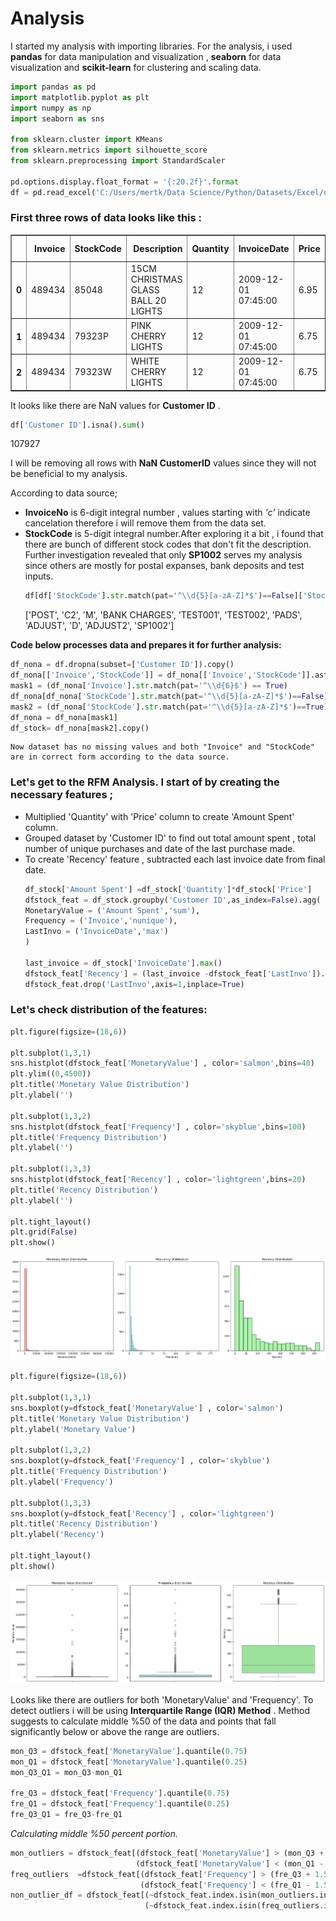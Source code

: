 # Analysis

I started my analysis with importing libraries. For the analysis, i used **pandas** for data manipulation and visualization , **seaborn** for data visualization  and **scikit-learn** for clustering and scaling data. 
```python
import pandas as pd
import matplotlib.pyplot as plt 
import numpy as np
import seaborn as sns

from sklearn.cluster import KMeans
from sklearn.metrics import silhouette_score
from sklearn.preprocessing import StandardScaler

pd.options.display.float_format = '{:20.2f}'.format
df = pd.read_excel('C:/Users/mertk/Data Science/Python/Datasets/Excel/online_retail_II.xlsx' , sheet_name= 0 )
```
### First three rows of data looks like this :
<div>
<style scoped>
    .dataframe tbody tr th:only-of-type {
        vertical-align: middle;
    }

    .dataframe tbody tr th {
        vertical-align: top;
    }

    .dataframe thead th {
        text-align: right;
    }
</style>
<table border="1" class="dataframe">
  <thead>
    <tr style="text-align: right;">
      <th></th>
      <th>Invoice</th>
      <th>StockCode</th>
      <th>Description</th>
      <th>Quantity</th>
      <th>InvoiceDate</th>
      <th>Price</th>
      <th>Customer ID</th>
      <th>Country</th>
    </tr>
  </thead>
  <tbody>
    <tr>
      <th>0</th>
      <td>489434</td>
      <td>85048</td>
      <td>15CM CHRISTMAS GLASS BALL 20 LIGHTS</td>
      <td>12</td>
      <td>2009-12-01 07:45:00</td>
      <td>6.95</td>
      <td>13085.00</td>
      <td>United Kingdom</td>
    </tr>
    <tr>
      <th>1</th>
      <td>489434</td>
      <td>79323P</td>
      <td>PINK CHERRY LIGHTS</td>
      <td>12</td>
      <td>2009-12-01 07:45:00</td>
      <td>6.75</td>
      <td>13085.00</td>
      <td>United Kingdom</td>
    </tr>
    <tr>
      <th>2</th>
      <td>489434</td>
      <td>79323W</td>
      <td>WHITE CHERRY LIGHTS</td>
      <td>12</td>
      <td>2009-12-01 07:45:00</td>
      <td>6.75</td>
      <td>13085.00</td>
      <td>United Kingdom</td>
    </tr>
  </tbody>
</table>
</div>

It looks like there are NaN values for **Customer ID** .

```python
df['Customer ID'].isna().sum()
```
 107927

 I will be removing all rows with **NaN CustomerID** values since they will not be beneficial to my analysis.

According to data source;
-  **InvoiceNo** is 6-digit integral number , values starting with *'c'* indicate cancelation therefore i will remove them from the data set.
- **StockCode** is 5-digit integral number.After exploring it a bit , i found that there are bunch of different stock codes that don't fit the description. Further investigation revealed that only **SP1002** serves my analysis since others are mostly for postal expanses, bank deposits and test inputs.
    ```python
    df[df['StockCode'].str.match(pat='^\\d{5}[a-zA-Z]*$')==False]['StockCode'].unique()
    ```
    ['POST', 'C2', 'M', 'BANK CHARGES', 'TEST001', 'TEST002', 'PADS',
       'ADJUST', 'D', 'ADJUST2', 'SP1002']

**Code below processes data and prepares it for further analysis:**
```python
df_nona = df.dropna(subset=['Customer ID']).copy()
df_nona[['Invoice','StockCode']] = df_nona[['Invoice','StockCode']].astype('str')
mask1 = (df_nona['Invoice'].str.match(pat='^\\d{6}$') == True)        
df_nona[df_nona['StockCode'].str.match(pat='^\\d{5}[a-zA-Z]*$')==False]['StockCode'].unique()
mask2 = (df_nona['StockCode'].str.match(pat='^\\d{5}[a-zA-Z]*$')==True) | (df_nona['StockCode'].str.match(pat='^SP1002$')==True)
df_nona = df_nona[mask1]
df_stock= df_nona[mask2].copy()
```
    Now dataset has no missing values and both "Invoice" and "StockCode" are in correct form according to the data source.

### Let's get to the  **RFM Analysis**. I start of by creating the necessary features ;
- Multiplied 'Quantity' with 'Price' column to create 'Amount Spent' column.
- Grouped dataset by 'Customer ID' to find out total amount spent , total number of unique purchases and date of the last purchase made.
- To create 'Recency' feature , subtracted each last invoice date from final date.
    ```python
    df_stock['Amount Spent'] =df_stock['Quantity']*df_stock['Price']
    dfstock_feat = df_stock.groupby('Customer ID',as_index=False).agg(
    MonetaryValue = ('Amount Spent','sum'),
    Frequency = ('Invoice','nunique'),
    LastInvo = ('InvoiceDate','max')
    )

    last_invoice = df_stock['InvoiceDate'].max()
    dfstock_feat['Recency'] = (last_invoice -dfstock_feat['LastInvo']).dt.days
    dfstock_feat.drop('LastInvo',axis=1,inplace=True)
  ```

### Let's check distribution of the features:
```python
plt.figure(figsize=(18,6))

plt.subplot(1,3,1)
sns.histplot(dfstock_feat['MonetaryValue'] , color='salmon',bins=40)
plt.ylim((0,4500))
plt.title('Monetary Value Distribution')
plt.ylabel('')

plt.subplot(1,3,2)
sns.histplot(dfstock_feat['Frequency'] , color='skyblue',bins=100)
plt.title('Frequency Distribution')
plt.ylabel('')

plt.subplot(1,3,3)
sns.histplot(dfstock_feat['Recency'] , color='lightgreen',bins=20)
plt.title('Recency Distribution')
plt.ylabel('')

plt.tight_layout()
plt.grid(False)
plt.show()
```
![Histrogram](/assets/hist1.png)
```python
plt.figure(figsize=(18,6))

plt.subplot(1,3,1)
sns.boxplot(y=dfstock_feat['MonetaryValue'] , color='salmon')
plt.title('Monetary Value Distribution')
plt.ylabel('Monetary Value')

plt.subplot(1,3,2)
sns.boxplot(y=dfstock_feat['Frequency'] , color='skyblue')
plt.title('Frequency Distribution')
plt.ylabel('Frequency')

plt.subplot(1,3,3)
sns.boxplot(y=dfstock_feat['Recency'] , color='lightgreen')
plt.title('Recency Distribution')
plt.ylabel('Recency')

plt.tight_layout()
plt.show()
```
![Boxplot](/assets/boxplot1.png)

Looks like there are outliers for both 'MonetaryValue' and 'Frequency'. To detect outliers i will be using **Interquartile Range (IQR) Method** . Method suggests to calculate middle %50 of the data and points that fall significantly below or above the range are outliers.
```python
mon_Q3 = dfstock_feat['MonetaryValue'].quantile(0.75)
mon_Q1 = dfstock_feat['MonetaryValue'].quantile(0.25)
mon_Q3_Q1 = mon_Q3-mon_Q1 

fre_Q3 = dfstock_feat['Frequency'].quantile(0.75)
fre_Q1 = dfstock_feat['Frequency'].quantile(0.25)
fre_Q3_Q1 = fre_Q3-fre_Q1
```
*Calculating middle %50 percent portion.*
```python
mon_outliers = dfstock_feat[(dfstock_feat['MonetaryValue'] > (mon_Q3 + 1.5*mon_Q3_Q1)) |
                            (dfstock_feat['MonetaryValue'] < (mon_Q1 - 1.5*mon_Q3_Q1))].copy()
freq_outliers  =dfstock_feat[(dfstock_feat['Frequency'] > (fre_Q3 + 1.5*fre_Q3_Q1)) | 
                             (dfstock_feat['Frequency'] < (fre_Q1 - 1.5*fre_Q3_Q1))].copy()
non_outlier_df = dfstock_feat[(~dfstock_feat.index.isin(mon_outliers.index)) &
                              (~dfstock_feat.index.isin(freq_outliers.index))].copy()
```